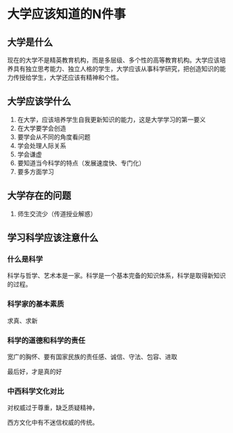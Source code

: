 # 大学应该知道的N件事

## 大学是什么

现在的大学不是精英教育机构，而是多层级、多个性的高等教育机构。大学应该培养具有独立思考能力、独立人格的学生，大学应该从事科学研究，把创造知识的能力传授给学生，大学还应该有精神和个性。

## 大学应该学什么

1. 在大学，应该培养学生自我更新知识的能力，这是大学学习的第一要义
1. 在大学要学会创造
1. 要学会从不同的角度看问题
1. 学会处理人际关系
1. 学会谦虚
1. 要知道当今科学的特点（发展速度快、专门化）
1. 要多方面学习

## 大学存在的问题

1. 师生交流少（传道授业解惑）

## 学习科学应该注意什么

### 什么是科学

科学与哲学、艺术本是一家。科学是一个基本完备的知识体系，科学是取得新知识的过程。

### 科学家的基本素质

求真、求新

### 科学的道德和科学的责任

宽广的胸怀、要有国家民族的责任感、诚信、守法、包容、进取

最后好，才是真的好

### 中西科学文化对比

对权威过于尊重，缺乏质疑精神，

西方文化中有不迷信权威的传统。

